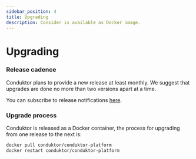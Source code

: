 ```yaml
---
sidebar_position: 4
title: Upgrading
description: Consider is available as Docker image.
---
```


# Upgrading

### Release cadence

Conduktor plans to provide a new release at least monthly. We suggest that upgrades are done no more than two versions apart at a time.

You can subscribe to release notifications [here](https://support.conduktor.io/hc/en-gb/sections/16400521075217-Releases).

### Upgrade process

Conduktor is released as a Docker container, the process for upgrading from one release to the next is:

```sh
docker pull conduktor/conduktor-platform
docker restart conduktor/conduktor-platform
```
